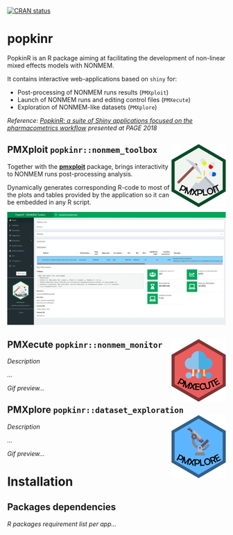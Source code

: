 
<!-- README.md is generated from README.Rmd. Please edit that file -->
[![CRAN status](https://www.r-pkg.org/badges/version/popkinr)](https://cran.r-project.org/package=popkinr)

popkinr
=======

PopkinR is an R package aiming at facilitating the development of non-linear mixed effects models with NONMEM.

It contains interactive web-applications based on `shiny` for:

-   Post-processing of NONMEM runs results (`PMXploit`)
-   Launch of NONMEM runs and editing control files (`PMXecute`)
-   Exploration of NONMEM-like datasets (`PMXplore`)

*Reference: [PopkinR: a suite of Shiny applications focused on the pharmacometrics workflow](https://www.page-meeting.org/pdf_assets/7336-PAGE%20Poster%20PopkinR%20-%20Final%20version.pdf) presented at PAGE 2018*

PMXploit `popkinr::nonmem_toolbox` <img id="logo" src="pkgdown/pmxploit.svg" alt="pmxploit" width="125px" align="right" />
--------------------------------------------------------------------------------------------------------------------------

Together with the [**pmxploit**](https://github.com/pnolain/pmxploit) package, brings interactivity to NONMEM runs post-processing analysis.

Dynamically generates corresponding R-code to most of the plots and tables provided by the application so it can be embedded in any R script.

![pmxploit](pkgdown/pmxploit.gif)

PMXecute `popkinr::nonmem_monitor` <img id="logo" src="pkgdown/pmxecute.svg" alt="pmxecute" width="125px" align="right" />
--------------------------------------------------------------------------------------------------------------------------

*Description*

*...*

*Gif preview...*

PMXplore `popkinr::dataset_exploration` <img id="logo" src="pkgdown/pmxplore.svg" alt="pmxplore" width="125px" align="right" />
-------------------------------------------------------------------------------------------------------------------------------

*Description*

*...*

*Gif preview...*

Installation
============

Packages dependencies
---------------------

*R packages requirement list per app...*

